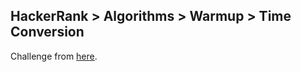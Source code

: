 ## HackerRank > Algorithms > Warmup > Time Conversion

Challenge from [here](https://www.hackerrank.com/challenges/time-conversion).

